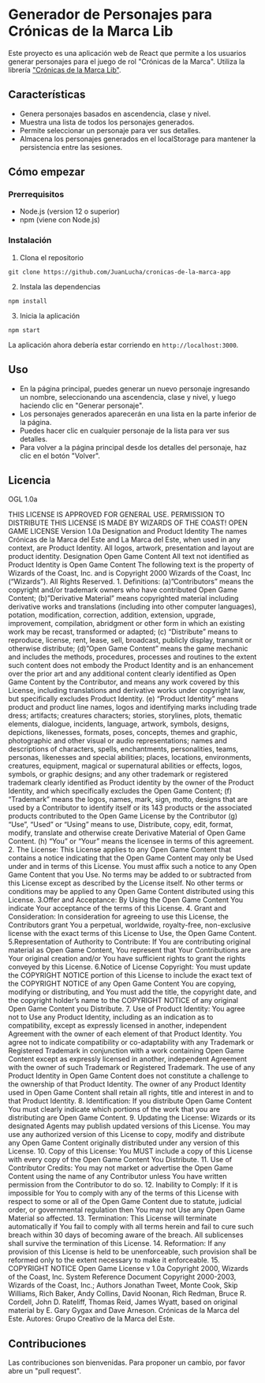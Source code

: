 # Generador de Personajes para Crónicas de la Marca Lib

Este proyecto es una aplicación web de React que permite a los usuarios generar personajes para el juego de rol "Crónicas de la Marca". Utiliza la librería ["Crónicas de la Marca Lib"](https://github.com/JuanLucha/cronicas-de-la-marca-lib).

## Características

- Genera personajes basados en ascendencia, clase y nivel.
- Muestra una lista de todos los personajes generados.
- Permite seleccionar un personaje para ver sus detalles.
- Almacena los personajes generados en el localStorage para mantener la persistencia entre las sesiones.

## Cómo empezar

### Prerrequisitos

- Node.js (version 12 o superior)
- npm (viene con Node.js)

### Instalación

1. Clona el repositorio
```
git clone https://github.com/JuanLucha/cronicas-de-la-marca-app
```
2. Instala las dependencias
```
npm install
```
3. Inicia la aplicación
```
npm start
```
La aplicación ahora debería estar corriendo en `http://localhost:3000`.

## Uso

- En la página principal, puedes generar un nuevo personaje ingresando un nombre, seleccionando una ascendencia, clase y nivel, y luego haciendo clic en "Generar personaje".
- Los personajes generados aparecerán en una lista en la parte inferior de la página.
- Puedes hacer clic en cualquier personaje de la lista para ver sus detalles.
- Para volver a la página principal desde los detalles del personaje, haz clic en el botón "Volver".

## Licencia

OGL 1.0a

THIS LICENSE IS APPROVED FOR GENERAL USE. PERMISSION TO DISTRIBUTE THIS LICENSE IS MADE BY WIZARDS OF THE COAST! OPEN GAME LICENSE Version 1.0a Designation and Product Identity The names Crónicas de la Marca del Este and La Marca del Este, when used in any context, are Product Identity. All logos, artwork, presentation and layout are product identity. Designation Open Game Content All text not identified as Product Identity is Open Game Content The following text is the property of Wizards of the Coast, Inc. and is Copyright 2000 Wizards of the Coast, Inc (“Wizards”). All Rights Reserved. 1. Definitions: (a)”Contributors” means the copyright and/or trademark owners who have contributed Open Game Content; (b)”Derivative Material” means copyrighted material including derivative works and translations (including into other computer languages), potation, modification, correction, addition, extension, upgrade, improvement, compilation, abridgment or other form in which an existing work may be recast, transformed or adapted; (c) “Distribute” means to reproduce, license, rent, lease, sell, broadcast, publicly display, transmit or otherwise distribute; (d)”Open Game Content” means the game mechanic and includes the methods, procedures, processes and routines to the extent such content does not embody the Product Identity and is an enhancement over the prior art and any additional content clearly identified as Open Game Content by the Contributor, and means any work covered by this License, including translations and derivative works under copyright law, but specifically excludes Product Identity. (e) “Product Identity” means product and product line names, logos and identifying marks including trade dress; artifacts; creatures characters; stories, storylines, plots, thematic elements, dialogue, incidents, language, artwork, symbols, designs, depictions, likenesses, formats, poses, concepts, themes and graphic, photographic and other visual or audio representations; names and descriptions of characters, spells, enchantments, personalities, teams, personas, likenesses and special abilities; places, locations, environments, creatures, equipment, magical or supernatural abilities or effects, logos, symbols, or graphic designs; and any other trademark or registered trademark clearly identified as Product identity by the owner of the Product Identity, and which specifically excludes the Open Game Content; (f) “Trademark” means the logos, names, mark, sign, motto, designs that are used by a Contributor to identify itself or its 143 products or the associated products contributed to the Open Game License by the Contributor (g) “Use”, “Used” or “Using” means to use, Distribute, copy, edit, format, modify, translate and otherwise create Derivative Material of Open Game Content. (h) “You” or “Your” means the licensee in terms of this agreement. 2. The License: This License applies to any Open Game Content that contains a notice indicating that the Open Game Content may only be Used under and in terms of this License. You must affix such a notice to any Open Game Content that you Use. No terms may be added to or subtracted from this License except as described by the License itself. No other terms or conditions may be applied to any Open Game Content distributed using this License. 3.Offer and Acceptance: By Using the Open Game Content You indicate Your acceptance of the terms of this License. 4. Grant and Consideration: In consideration for agreeing to use this License, the Contributors grant You a perpetual, worldwide, royalty-free, non-exclusive license with the exact terms of this License to Use, the Open Game Content. 5.Representation of Authority to Contribute: If You are contributing original material as Open Game Content, You represent that Your Contributions are Your original creation and/or You have sufficient rights to grant the rights conveyed by this License. 6.Notice of License Copyright: You must update the COPYRIGHT NOTICE portion of this License to include the exact text of the COPYRIGHT NOTICE of any Open Game Content You are copying, modifying or distributing, and You must add the title, the copyright date, and the copyright holder’s name to the COPYRIGHT NOTICE of any original Open Game Content you Distribute. 7. Use of Product Identity: You agree not to Use any Product Identity, including as an indication as to compatibility, except as expressly licensed in another, independent Agreement with the owner of each element of that Product Identity. You agree not to indicate compatibility or co-adaptability with any Trademark or Registered Trademark in conjunction with a work containing Open Game Content except as expressly licensed in another, independent Agreement with the owner of such Trademark or Registered Trademark. The use of any Product Identity in Open Game Content does not constitute a challenge to the ownership of that Product Identity. The owner of any Product Identity used in Open Game Content shall retain all rights, title and interest in and to that Product Identity. 8. Identification: If you distribute Open Game Content You must clearly indicate which portions of the work that you are distributing are Open Game Content. 9. Updating the License: Wizards or its designated Agents may publish updated versions of this License. You may use any authorized version of this License to copy, modify and distribute any Open Game Content originally distributed under any version of this License. 10. Copy of this License: You MUST include a copy of this License with every copy of the Open Game Content You Distribute. 11. Use of Contributor Credits: You may not market or advertise the Open Game Content using the name of any Contributor unless You have written permission from the Contributor to do so. 12. Inability to Comply: If it is impossible for You to comply with any of the terms of this License with respect to some or all of the Open Game Content due to statute, judicial order, or governmental regulation then You may not Use any Open Game Material so affected. 13. Termination: This License will terminate automatically if You fail to comply with all terms herein and fail to cure such breach within 30 days of becoming aware of the breach. All sublicenses shall survive the termination of this License. 14. Reformation: If any provision of this License is held to be unenforceable, such provision shall be reformed only to the extent necessary to make it enforceable. 15. COPYRIGHT NOTICE Open Game License v 1.0a Copyright 2000, Wizards of the Coast, Inc. System Reference Document Copyright 2000-2003, Wizards of the Coast, Inc.; Authors Jonathan Tweet, Monte Cook, Skip Williams, Rich Baker, Andy Collins, David Noonan, Rich Redman, Bruce R. Cordell, John D. Rateliff, Thomas Reid, James Wyatt, based on original material by E. Gary Gygax and Dave Arneson. Crónicas de la Marca del Este. Autores: Grupo Creativo de la Marca del Este.

## Contribuciones

Las contribuciones son bienvenidas. Para proponer un cambio, por favor abre un "pull request".
